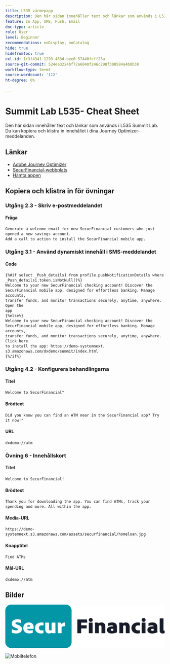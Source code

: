 ```yaml
---
title: L535 värmepapp
description: Den här sidan innehåller text och länkar som används i L535 Summit Lab.
feature: In App, SMS, Push, Email
doc-type: article
role: User
level: Beginner
recommendations: noDisplay, noCatalog
hide: true
hidefromtoc: true
exl-id: 1c3f4341-1293-463d-bee0-57440fcff23a
source-git-commit: 524ea3224bf72a6040f246c298f308584a4b0b38
workflow-type: tm+mt
source-wordcount: '112'
ht-degree: 0%

---
```


# Summit Lab L535- Cheat Sheet

Den här sidan innehåller text och länkar som används i L535 Summit Lab. Du kan kopiera och klistra in innehållet i dina Journey Optimizer-meddelanden.

## Länkar

* [Adobe Journey Optimizer](https://experience.adobe.com/#/@techmarketingdemos/sname:ajo-summit-lab/journey-optimizer/journeys)
* [SecurFinancial-webbplats](https://dsn.adobe.com/web/hausmann-FTTN?token=eyJhbGciOiJIUzI1NiIsInR5cCI6IkpXVCJ9.eyJpZCI6ImFub255bW91cyIsImVtYWlsIjoiYW5vbnltb3VzQGFkb2JlLmNvbSIsIm5hbWUiOiJBbm9ueW1vdXMiLCJpc1N1cGVyVXNlciI6ZmFsc2UsImlzc3VlciI6ImhhdXNtYW5uIiwicHJvamVjdHMiOnsiaGF1c21hbm4tRlRUTiI6InZpZXcifSwiaWF0IjoxNzQwNzU2NTYxLCJleHAiOjE3NDMzNDg1NjF9.ryOTsqDH9B33436RlIo4AHFxx8aGjNEMqv9FAxLZb9U)
* [Hämta appen](https://demo-system-next.s3.amazonaws.com/dxdemo/summit/index.html)

## Kopiera och klistra in för övningar

### Utgång 2.3 - Skriv e-postmeddelandet

#### Fråga

```
Generate a welcome email for new SecurFinancial customers who just opened a new savings account. 
Add a call to action to install the SecurFinancial mobile app.
```

### Utgång 3.1 - Använd dynamiskt innehåll i SMS-meddelandet

#### Code

```
{%#if select _Push_details1 from profile.pushNotificationDetails where
_Push_details1.token.isNotNull()%}
Welcome to your new SecurFinancial checking account! Discover the
SecurFinancial mobile app, designed for effortless banking. Manage accounts,
transfer funds, and monitor transactions securely, anytime, anywhere. Open the
app
{%else%}
Welcome to your new SecurFinancial checking account! Discover the
SecurFinancial mobile app, designed for effortless banking. Manage accounts,
transfer funds, and monitor transactions securely, anytime, anywhere. Click here
to install the app: https://demo-systemnext.
s3.amazonaws.com/dxdemo/summit/index.html
{%/if%} 
```

### Utgång 4.2 - Konfigurera behandlingarna

#### Titel

```
Welcome to SecurFinancial"
```

#### Brödtext

```
Did you know you can find an ATM near in the SecurFinancial app? Try it now!"
```

#### URL

```
dxdemo://atm
```

### Övning 6 - Innehållskort

#### Titel

```
Welcome to SecurFinancial!
```

#### Brödtext

```
Thank you for downloading the app. You can find ATMs, track your spending and more. All within the app.
```

#### Media-URL

```
https://demo-systemnext.s3.amazonaws.com/assets/securfinancial/homeloan.jpg
```

#### Knapptitel

```
Find ATMs
```

#### Mål-URL

```
dxdemo://atm
```

## Bilder

![SecureFinancial-logotyp](/help/summit-lab-assets/assets/SecureFinancial-logo.png)


![Mobiltelefon](/help/summit-lab-assets/assets/online-banking-app-01.png)


